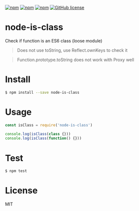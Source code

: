 
[![npm](https://img.shields.io/npm/v/node-is-class.svg)](https://www.npmjs.com/package/node-is-class)
[![npm](https://img.shields.io/npm/dm/node-is-class.svg)](https://www.npmjs.com/package/node-is-class)
[![npm](https://travis-ci.org/czewail/node-is-class.svg?branch=master)](https://www.npmjs.com/package/node-is-class)
[![GitHub license](https://img.shields.io/github/license/czewail/node-is-class.svg)](https://github.com/czewail/node-is-class/blob/master/LICENSE)

# node-is-class
Check if function is an ES6 class (loose module)

> Does not use toString, use Reflect.ownKeys to check it

> Function.prototype.toString does not work with Proxy well

# Install
```bash
$ npm install --save node-is-class
```

# Usage
```js
const isClass = require('node-is-class')

console.log(isClass(class {}))
console.log(isClass(function() {}))

```

# Test
```bash
$ npm test
```

# License
MIT
